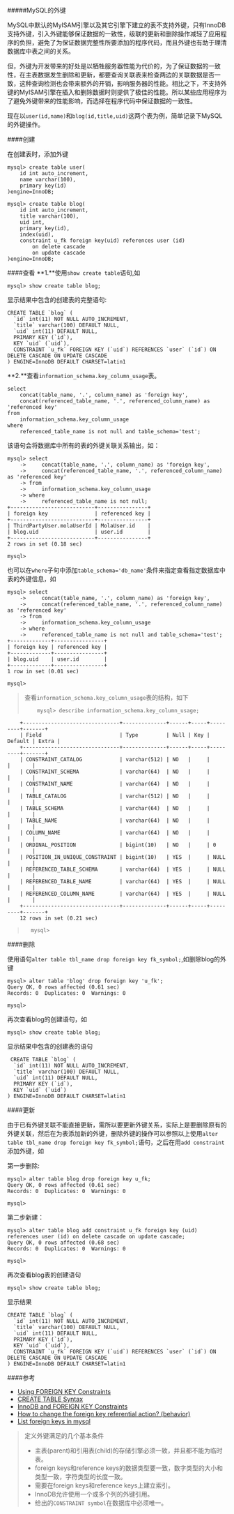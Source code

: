 #####MySQL的外键

MySQL中默认的MyISAM引擎以及其它引擎下建立的表不支持外键，只有InnoDB支持外键，引入外键能够保证数据的一致性，级联的更新和删除操作减轻了应用程序的负担，避免了为保证数据完整性所要添加的程序代码，而且外键也有助于理清数据库中表之间的关系。

但，外键为开发带来的好处是以牺牲服务器性能为代价的，为了保证数据的一致性，在主表数据发生删除和更新，都要查询关联表来检查两边的关联数据是否一致，这种查询检测也会带来额外的开销，影响服务器的性能。相比之下，不支持外键的MyISAM引擎在插入和删除数据时则提供了极佳的性能。所以某些应用程序为了避免外键带来的性能影响，而选择在程序代码中保证数据的一致性。

现在以`user(id,name)`和`blog(id,title,uid)`这两个表为例，简单记录下MySQL的外键操作。

####创建

在创建表时，添加外键

	mysql> create table user(
		id int auto_increment,
		name varchar(100),
		primary key(id)
	)engine=InnoDB;

	mysql> create table blog(
		id int auto_increment,
		title varchar(100),
		uid int,
		primary key(id),
		index(uid),
		constraint u_fk foreign key(uid) references user (id) 
			on delete cascade 
			on update cascade
	)engine=InnoDB;

####查看
**1.**使用`show create table`语句,如

	mysql> show create table blog;
	
显示结果中包含的创建表的完整语句:

	CREATE TABLE `blog` (
	  `id` int(11) NOT NULL AUTO_INCREMENT,
	  `title` varchar(100) DEFAULT NULL,
	  `uid` int(11) DEFAULT NULL,
	  PRIMARY KEY (`id`),
	  KEY `uid` (`uid`),
	  CONSTRAINT `u_fk` FOREIGN KEY (`uid`) REFERENCES `user` (`id`) ON DELETE CASCADE ON UPDATE CASCADE
	) ENGINE=InnoDB DEFAULT CHARSET=latin1 
	
**2.**查看`information_schema.key_column_usage`表。

	select
    	concat(table_name, '.', column_name) as 'foreign key',  
	    concat(referenced_table_name, '.', referenced_column_name) as 'referenced key'
	from
    	information_schema.key_column_usage
	where
    	referenced_table_name is not null and table_schema='test';
    	
该语句会将数据库中所有的表的外键关联关系输出，如：
    
    mysql> select
        ->     concat(table_name, '.', column_name) as 'foreign key',  
        ->     concat(referenced_table_name, '.', referenced_column_name) as 'referenced key'
        -> from
        ->     information_schema.key_column_usage
        -> where
        ->     referenced_table_name is not null;
	+---------------------------+----------------+
	| foreign key               | referenced key |
	+---------------------------+----------------+
	| ThirdPartyUser.molaUserId | MolaUser.id    |
	| blog.uid                  | user.id        |
	+---------------------------+----------------+
	2 rows in set (0.18 sec)

	mysql> 

也可以在`where`子句中添加`table_schema='db_name'`条件来指定查看指定数据库中表的外键信息，如

	mysql> select
   	    ->     concat(table_name, '.', column_name) as 'foreign key',  
	    ->     concat(referenced_table_name, '.', referenced_column_name) as 'referenced key'
        -> from
        ->     information_schema.key_column_usage
        -> where
        ->     referenced_table_name is not null and table_schema='test';
	+-------------+----------------+
	| foreign key | referenced key |
	+-------------+----------------+
	| blog.uid    | user.id        |
	+-------------+----------------+
	1 row in set (0.01 sec)

	mysql> 
	
> 查看`information_schema.key_column_usage`表的结构，如下
> 
> 		  mysql> describe information_schema.key_column_usage;
		+-------------------------------+--------------+------+-----+---------+-------+
		| Field                         | Type         | Null | Key | Default | Extra |
		+-------------------------------+--------------+------+-----+---------+-------+
		| CONSTRAINT_CATALOG            | varchar(512) | NO   |     |         |       |
		| CONSTRAINT_SCHEMA             | varchar(64)  | NO   |     |         |       |
		| CONSTRAINT_NAME               | varchar(64)  | NO   |     |         |       |
		| TABLE_CATALOG                 | varchar(512) | NO   |     |         |       |
		| TABLE_SCHEMA                  | varchar(64)  | NO   |     |         |       |
		| TABLE_NAME                    | varchar(64)  | NO   |     |         |       |
		| COLUMN_NAME                   | varchar(64)  | NO   |     |         |       |
		| ORDINAL_POSITION              | bigint(10)   | NO   |     | 0       |       |
		| POSITION_IN_UNIQUE_CONSTRAINT | bigint(10)   | YES  |     | NULL    |       |
		| REFERENCED_TABLE_SCHEMA       | varchar(64)  | YES  |     | NULL    |       |
		| REFERENCED_TABLE_NAME         | varchar(64)  | YES  |     | NULL    |       |
		| REFERENCED_COLUMN_NAME        | varchar(64)  | YES  |     | NULL    |       |
		+-------------------------------+--------------+------+-----+---------+-------+
		12 rows in set (0.21 sec)
		
>		mysql> 

####删除

使用语句`alter table tbl_name drop foreign key fk_symbol;`,如删除blog的外键

	mysql> alter table 'blog' drop foreign key 'u_fk';
	Query OK, 0 rows affected (0.61 sec)
	Records: 0  Duplicates: 0  Warnings: 0

	mysql> 
	
再次查看blog的创建语句，如

	mysql> show create table blog;
	
显示结果中包含的创建表的语句

	 CREATE TABLE `blog` (
	  `id` int(11) NOT NULL AUTO_INCREMENT,
	  `title` varchar(100) DEFAULT NULL,
	  `uid` int(11) DEFAULT NULL,
	  PRIMARY KEY (`id`),
	  KEY `uid` (`uid`)
	) ENGINE=InnoDB DEFAULT CHARSET=latin1

####更新

由于已有外键关联不能直接更新，需所以要更新外键关系，实际上是要删除原有的外键关联，然后在为表添加新的外键，删除外键的操作可以参照以上使用`alter table tbl_name drop foreign key fk_symbol;`语句，之后在用`add constraint`添加外键，如

第一步删除:

	mysql> alter table blog drop foreign key u_fk;
	Query OK, 0 rows affected (0.61 sec)
	Records: 0  Duplicates: 0  Warnings: 0

	mysql> 

第二步新建：

	mysql> alter table blog add constraint u_fk foreign key (uid) references user (id) on delete cascade on update cascade;
	Query OK, 0 rows affected (0.68 sec)
	Records: 0  Duplicates: 0  Warnings: 0

	mysql> 

再次查看blog表的创建语句

	mysql> show create table blog;
	
显示结果

	CREATE TABLE `blog` (
	  `id` int(11) NOT NULL AUTO_INCREMENT,
	  `title` varchar(100) DEFAULT NULL,
	  `uid` int(11) DEFAULT NULL,
	  PRIMARY KEY (`id`),
	  KEY `uid` (`uid`),
	  CONSTRAINT `u_fk` FOREIGN KEY (`uid`) REFERENCES `user` (`id`) ON DELETE CASCADE ON UPDATE CASCADE
	) ENGINE=InnoDB DEFAULT CHARSET=latin1		
		
####参考

+ [Using FOREIGN KEY Constraints](1)
+ [CREATE TABLE Syntax](2)
+ [InnoDB and FOREIGN KEY Constraints](3)
+ [How to change the foreign key referential action? (behavior)](4)
+ [List foreign keys in mysql](5)

[1]: https://dev.mysql.com/doc/refman/5.6/en/create-table-foreign-keys.html
[2]: https://dev.mysql.com/doc/refman/5.6/en/create-table.html
[3]: http://dev.mysql.com/doc/refman/5.6/en/innodb-foreign-key-constraints.html
[4]: http://stackoverflow.com/questions/3359329/how-to-change-the-foreign-key-referential-action-behavior
[5]: http://www.binarytides.com/list-foreign-keys-in-mysql/

> 定义外键满足的几个基本条件
> 
>+ 主表(parent)和引用表(child)的存储引擎必须一致，并且都不能为临时表。
>+ foreign keys和reference keys的数据类型要一致，数字类型的大小和类型一致，字符类型的长度一致。
>+ 需要在foreign keys和reference keys上建立索引。
>+ InnoDB允许使用一个或多个列的外键引用。
>+ 给出的`CONSTRAINT symbol`在数据库中必须唯一。